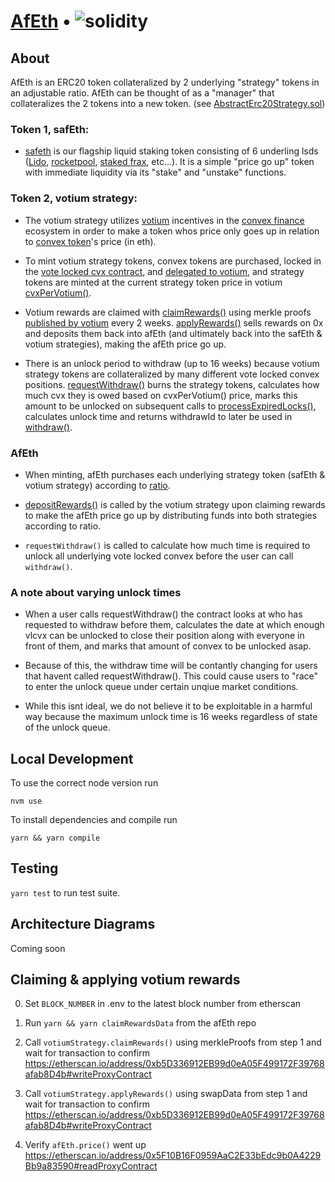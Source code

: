 # [AfEth](https://www.asymmetry.finance/) • ![solidity](https://img.shields.io/badge/solidity-0.8.19-lightgrey)

## About

AfEth is an ERC20 token collateralized by 2 underlying "strategy" tokens in an adjustable ratio. AfEth can be thought of as a "manager" that collateralizes the 2 tokens into a new token. (see [AbstractErc20Strategy.sol](https://github.com/asymmetryfinance/afeth/blob/main/contracts/strategies/AbstractErc20Strategy.sol))

### Token 1, safEth:

- [safeth](https://etherscan.io/token/0x6732efaf6f39926346bef8b821a04b6361c4f3e5) is our flagship liquid staking token consisting of 6 underling lsds ([Lido](https://lido.fi/), [rocketpool](https://rocketpool.net/), [staked frax](https://docs.frax.finance/frax-ether/overview), etc...). It is a simple "price go up" token with immediate liquidity via its "stake" and "unstake" functions.

### Token 2, votium strategy:

- The votium strategy utilizes [votium](https://votium.app/) incentives in the [convex finance](https://www.convexfinance.com/) ecosystem in order to make a token whos price only goes up in relation to [convex token](https://etherscan.io/token/0x4e3fbd56cd56c3e72c1403e103b45db9da5b9d2b)'s price (in eth).

- To mint votium strategy tokens, convex tokens are purchased, locked in the [vote locked cvx contract](https://etherscan.io/address/0x72a19342e8F1838460eBFCCEf09F6585e32db86E), and [delegated to votium](https://docs.votium.app/explainers/voter-manual), and strategy tokens are minted at the current strategy token price in votium [cvxPerVotium()](https://github.com/asymmetryfinance/afeth/blob/main/contracts/strategies/votiumErc20/VotiumErc20StrategyCore.sol#L145C14-L145C26).

- Votium rewards are claimed with [claimRewards()](https://github.com/asymmetryfinance/afeth/blob/main/contracts/strategies/votiumErc20/VotiumErc20StrategyCore.sol#L192) using merkle proofs [published by votium](https://github.com/oo-00/Votium/tree/main/merkle) every 2 weeks. [applyRewards()](https://github.com/asymmetryfinance/afeth/blob/main/contracts/strategies/votiumErc20/VotiumErc20StrategyCore.sol#L272) sells rewards on 0x and deposits them back into afEth (and ultimately back into the safEth & votium strategies), making the afEth price go up.

- There is an unlock period to withdraw (up to 16 weeks) because votium strategy tokens are collateralized by many different vote locked convex positions. [requestWithdraw()](https://github.com/asymmetryfinance/afeth/blob/main/contracts/strategies/votiumErc20/VotiumErc20Strategy.sol#L54) burns the strategy tokens, calculates how much cvx they is owed based on cvxPerVotium() price, marks this amount to be unlocked on subsequent calls to [processExpiredLocks()](https://github.com/asymmetryfinance/afeth/blob/main/contracts/strategies/votiumErc20/VotiumErc20Strategy.sol#L145C39-L145C48), calculates unlock time and returns withdrawId to later be used in [withdraw()](https://github.com/asymmetryfinance/afeth/blob/main/contracts/strategies/votiumErc20/VotiumErc20Strategy.sol#L108).

### AfEth

- When minting, afEth purchases each underlying strategy token (safEth & votium strategy) according to [ratio](https://github.com/asymmetryfinance/afeth/blob/main/contracts/AfEth.sol#L12).

- [depositRewards()](https://github.com/asymmetryfinance/afeth/blob/main/contracts/AfEth.sol#L306C14-L306C23) is called by the votium strategy upon claiming rewards to make the afEth price go up by distributing funds into both strategies according to ratio.

- `requestWithdraw()` is called to calculate how much time is required to unlock all underlying vote locked convex before the user can call `withdraw()`.

### A note about varying unlock times

- When a user calls requestWithdraw() the contract
  looks at who has requested to withdraw before them, calculates the date at which enough vlcvx can be unlocked to close their position along with everyone in front of them, and marks that amount of convex to be unlocked asap.

- Because of this, the withdraw time will be contantly changing for users that havent called requestWithdraw(). This could cause users to "race" to enter the unlock queue under certain unqiue market conditions.

- While this isnt ideal, we do not believe it to be exploitable in a harmful way because the maximum unlock time is 16 weeks regardless of state of the unlock queue.

## Local Development

To use the correct node version run

```
nvm use
```

To install dependencies and compile run

```
yarn && yarn compile
```

## Testing

`yarn test` to run test suite.

## Architecture Diagrams

Coming soon

## Claiming & applying votium rewards

0. Set `BLOCK_NUMBER` in .env to the latest block number from etherscan

1. Run `yarn && yarn claimRewardsData` from the afEth repo

2. Call `votiumStrategy.claimRewards()` using merkleProofs from step 1 and wait for transaction to confirm
   https://etherscan.io/address/0xb5D336912EB99d0eA05F499172F39768afab8D4b#writeProxyContract

3. Call `votiumStrategy.applyRewards()` using swapData from step 1 and wait for transaction to confirm
   https://etherscan.io/address/0xb5D336912EB99d0eA05F499172F39768afab8D4b#writeProxyContract

4. Verify `afEth.price()` went up
   https://etherscan.io/address/0x5F10B16F0959AaC2E33bEdc9b0A4229Bb9a83590#readProxyContract
